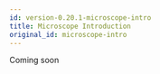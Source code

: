 ```yaml
---
id: version-0.20.1-microscope-intro
title: Microscope Introduction
original_id: microscope-intro
---
```

Coming soon